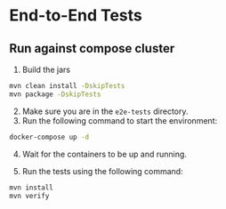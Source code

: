 # End-to-End Tests

## Run against compose cluster

1. Build the jars

```bash
mvn clean install -DskipTests
mvn package -DskipTests
```

2. Make sure you are in the `e2e-tests` directory.
3. Run the following command to start the environment:

```bash
docker-compose up -d
```

4. Wait for the containers to be up and running.

5. Run the tests using the following command:

```bash
mvn install
mvn verify
```